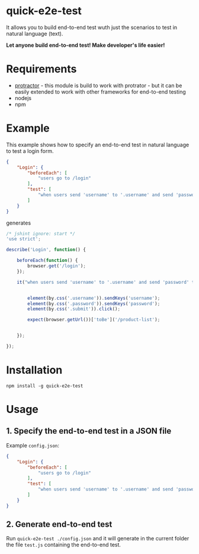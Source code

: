 quick-e2e-test
=========================

It allows you to build end-to-end test wuth just the scenarios to test in natural language (text).

**Let anyone build end-to-end test! Make developer's life easier!**

# Requirements

* [protractor](http://angular.github.io/protractor/#/) - this module is build to work with protrator - but it can be easily extended to work with other frameworks for end-to-end testing
* nodejs
* npm

# Example

This example shows how to specify an end-to-end test in natural language to test a login form.

```json
{
	"Login": {
		"beforeEach": [
			"users go to /login"
		],
		"test": [
			"when users send 'username' to '.username' and send 'password' to '.password' and click on '.submit', then url is '/product-list'"
		]
	}
}
```

generates


```js
/* jshint ignore: start */
'use strict';

describe('Login', function() {

	beforeEach(function() {
		browser.get('/login');
	});

	it("when users send 'username' to '.username' and send 'password' to '.password' and click on '.submit', then url is '/product-list'", function() {


		element(by.css('.username')).sendKeys('username');
		element(by.css('.password')).sendKeys('password');
		element(by.css('.submit')).click();

		expect(browser.getUrl())['toBe']('/product-list');


	});

});
```



# Installation

`npm install -g quick-e2e-test`

# Usage

## 1. Specify the end-to-end test in a JSON file

Example `config.json`:

```json
{
	"Login": {
		"beforeEach": [
			"users go to /login"
		],
		"test": [
			"when users send 'username' to '.username' and send 'password' to '.password' and click on '.submit', then url is '/product-list'"
		]
	}
}
```
## 2. Generate end-to-end test 

Run `quick-e2e-test ./config.json` and it will generate in the current folder the file `test.js` containing the end-to-end test.


